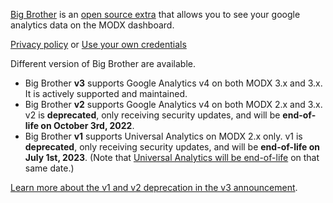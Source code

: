 [Big Brother](https://modx.com/extras/package/bigbrother) is an [open source extra](https://github.com/modmore/BigBrother) that allows you to see your google analytics data on the MODX dashboard.

[Privacy policy](Privacy) or [Use your own credentials](Custom_oAuth_Credentials)

Different version of Big Brother are available.

- Big Brother **v3** supports Google Analytics v4 on both MODX 3.x and 3.x. It is actively supported and maintained.
- Big Brother **v2** supports Google Analytics v4 on both MODX 2.x and 3.x. v2 is **deprecated**, only receiving security updates, and will be **end-of-life on October 3rd, 2022**.
- Big Brother **v1** supports Universal Analytics on MODX 2.x only. v1 is **deprecated**, only receiving security updates, and will be **end-of-life on July 1st, 2023**. (Note that [Universal Analytics will be end-of-life](https://support.google.com/analytics/answer/11583528?hl=en) on that same date.)

[Learn more about the v1 and v2 deprecation in the v3 announcement](https://modmore.com/blog/2022/big-brother-3.0-now-available/).
